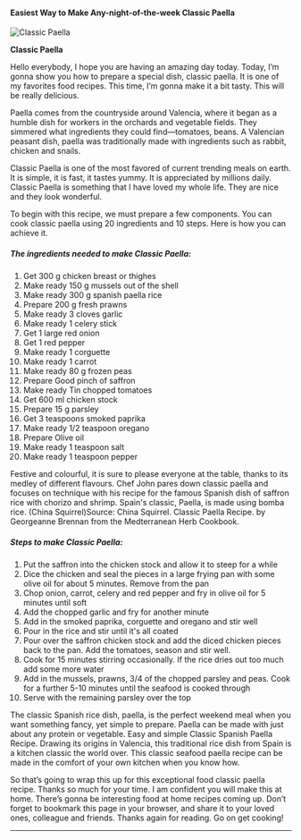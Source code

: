             

#### Easiest Way to Make Any-night-of-the-week Classic Paella

![Classic Paella](https://img-global.cpcdn.com/recipes/9076a80772cf313c/751x532cq70/classic-paella-recipe-main-photo.jpg)

**Classic Paella**

Hello everybody, I hope you are having an amazing day today. Today, I’m gonna show you how to prepare a special dish, classic paella. It is one of my favorites food recipes. This time, I’m gonna make it a bit tasty. This will be really delicious.

Paella comes from the countryside around Valencia, where it began as a humble dish for workers in the orchards and vegetable fields. They simmered what ingredients they could find—tomatoes, beans. A Valencian peasant dish, paella was traditionally made with ingredients such as rabbit, chicken and snails.

Classic Paella is one of the most favored of current trending meals on earth. It is simple, it is fast, it tastes yummy. It is appreciated by millions daily. Classic Paella is something that I have loved my whole life. They are nice and they look wonderful.

To begin with this recipe, we must prepare a few components. You can cook classic paella using 20 ingredients and 10 steps. Here is how you can achieve it.

##### The ingredients needed to make Classic Paella:

1.  Get 300 g chicken breast or thighes
2.  Make ready 150 g mussels out of the shell
3.  Make ready 300 g spanish paella rice
4.  Prepare 200 g fresh prawns
5.  Make ready 3 cloves garlic
6.  Make ready 1 celery stick
7.  Get 1 large red onion
8.  Get 1 red pepper
9.  Make ready 1 corguette
10.  Make ready 1 carrot
11.  Make ready 80 g frozen peas
12.  Prepare Good pinch of saffron
13.  Make ready Tin chopped tomatoes
14.  Get 600 ml chicken stock
15.  Prepare 15 g parsley
16.  Get 3 teaspoons smoked paprika
17.  Make ready 1/2 teaspoon oregano
18.  Prepare Olive oil
19.  Make ready 1 teaspoon salt
20.  Make ready 1 teaspoon pepper

Festive and colourful, it is sure to please everyone at the table, thanks to its medley of different flavours. Chef John pares down classic paella and focuses on technique with his recipe for the famous Spanish dish of saffron rice with chorizo and shrimp. Spain's classic, Paella, is made using bomba rice. (China Squirrel)Source: China Squirrel. Classic Paella Recipe. by Georgeanne Brennan from the Medterranean Herb Cookbook.

##### Steps to make Classic Paella:

1.  Put the saffron into the chicken stock and allow it to steep for a while
2.  Dice the chicken and seal the pieces in a large frying pan with some olive oil for about 5 minutes. Remove from the pan
3.  Chop onion, carrot, celery and red pepper and fry in olive oil for 5 minutes until soft
4.  Add the chopped garlic and fry for another minute
5.  Add in the smoked paprika, corguette and oregano and stir well
6.  Pour in the rice and stir until it's all coated
7.  Pour over the saffron chicken stock and add the diced chicken pieces back to the pan. Add the tomatoes, season and stir well.
8.  Cook for 15 minutes stirring occasionally. If the rice dries out too much add some more water
9.  Add in the mussels, prawns, 3/4 of the chopped parsley and peas. Cook for a further 5-10 minutes until the seafood is cooked through
10.  Serve with the remaining parsley over the top

The classic Spanish rice dish, paella, is the perfect weekend meal when you want something fancy, yet simple to prepare. Paella can be made with just about any protein or vegetable. Easy and simple Classic Spanish Paella Recipe. Drawing its origins in Valencia, this traditional rice dish from Spain is a kitchen classic the world over. This classic seafood paella recipe can be made in the comfort of your own kitchen when you know how.

So that’s going to wrap this up for this exceptional food classic paella recipe. Thanks so much for your time. I am confident you will make this at home. There’s gonna be interesting food at home recipes coming up. Don’t forget to bookmark this page in your browser, and share it to your loved ones, colleague and friends. Thanks again for reading. Go on get cooking!

* * *